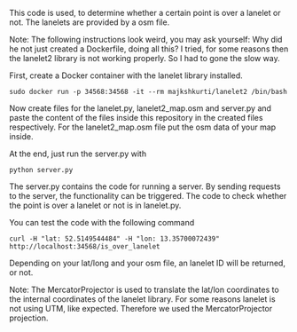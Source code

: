 This code is used, to determine whether a certain point is over a lanelet or not. The lanelets are provided by a osm file.

Note: The following instructions look weird, you may ask yourself: Why did he not just created a Dockerfile, doing all this? I tried, for some reasons then the lanelet2 library is not working properly. So I had to gone the slow way.

First, create a Docker container with the lanelet library installed.
```
sudo docker run -p 34568:34568 -it --rm majkshkurti/lanelet2 /bin/bash
```
Now create files for the lanelet.py, lanelet2_map.osm and server.py and paste the content of the files inside this repository in the created files respectively. For the lanelet2_map.osm file put the osm data of your map inside.

At the end, just run the server.py with
```
python server.py
```

The server.py contains the code for running a server. By sending requests to the server, the functionality can be triggered. The code to check whether the point is over a lanelet or not is in lanelet.py.

You can test the code with the following command
```
curl -H "lat: 52.5149544484" -H "lon: 13.35700072439" http://localhost:34568/is_over_lanelet
```
Depending on your lat/long and your osm file, an lanelet ID will be returned, or not.




Note: The MercatorProjector is used to translate the lat/lon coordinates to the internal coordinates of the lanelet library. For some reasons lanelet is not using UTM, like expected. Therefore we used the MercatorProjector projection.
